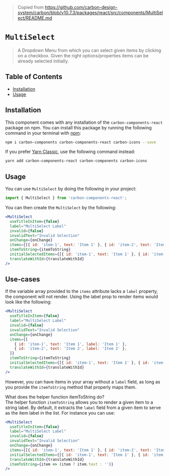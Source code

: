 > Copied from https://github.com/carbon-design-system/carbon/blob/v10.7.3/packages/react/src/components/MultiSelect/README.md

# `MultiSelect`

> A Dropdown Menu from which you can select given items by clicking on a
> checkbox. Given the right options/properties items can be already selected
> initially.

## Table of Contents

- [Installation](#installation)
- [Usage](#usage)

## Installation

This component comes with any installation of the `carbon-components-react`
package on npm. You can install this package by running the following command in
your terminal with [npm](https://www.npmjs.com/):

```bash
npm i carbon-components carbon-components-react carbon-icons --save
```

If you prefer [Yarn Classic](https://classic.yarnpkg.com/), use the following command
instead:

```bash
yarn add carbon-components-react carbon-components carbon-icons
```

## Usage

You can use `MultiSelect` by doing the following in your project:

```js
import { MultiSelect } from 'carbon-components-react';
```

You can then create the `MultiSelect` by the following:

```jsx
<MultiSelect
  useTitleInItem={false}
  label="MultiSelect Label"
  invalid={false}
  invalidText="Invalid Selection"
  onChange={onChange}
  items={[{ id: 'item-1', text: 'Item 1' }, { id: 'item-2', text: 'Item 2' }]}
  itemToString={itemToString}
  initialSelectedItems={[{ id: 'item-1', text: 'Item 1' }, { id: 'item-2', text: 'Item 2' }]}
  translateWithId={translateWithId}
/>
```

## Use-cases

If the variable array provided to the `items` attribute lacks a `label`
property, the component will not render. Using the label prop to render items
would look like the following:

```jsx
<MultiSelect
  useTitleInItem={false}
  label="MultiSelect Label"
  invalid={false}
  invalidText="Invalid Selection"
  onChange={onChange}
  items={[
    { id: 'item-1', text: 'Item 1', label: 'Item 1' },
    { id: 'item-2', text: 'Item 2', label: 'Item 2' },
  ]}
  itemToString={itemToString}
  initialSelectedItems={[{ id: 'item-1', text: 'Item 1' }, { id: 'item-2', text: 'Item 2' }]}
  translateWithId={translateWithId}
/>
```

However, you can have items in your array without a `label` field, as long as
you provide the `itemToString` method that properly maps them.

What does the helper function itemToString do?<br/> The helper function
`itemToString` allows you to render a given item to a string label. By default,
it extracts the `label` field from a given item to serve as the item label in
the list. For instance you can use:

```jsx
<MultiSelect
  useTitleInItem={false}
  label="MultiSelect Label"
  invalid={false}
  invalidText="Invalid Selection"
  onChange={onChange}
  items={[{ id: 'item-1', text: 'Item 1' }, { id: 'item-2', text: 'Item 2' }]}
  initialSelectedItems={[{ id: 'item-1', text: 'Item 1' }, { id: 'item-2', text: 'Item 2' }]}
  translateWithId={translateWithId}
  itemToString={item => (item ? item.text : '')}
/>
```

